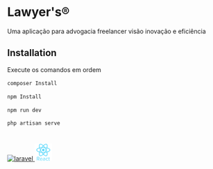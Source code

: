 
# Lawyer's®

Uma aplicação para advogacia freelancer visão inovação e eficiência 


## Installation

Execute os comandos em ordem

```bash
composer Install
  ```
  ```bash
  npm Install
  ```
  ```bash
  npm run dev
  ```
  ```bash
  php artisan serve
  ```
#

<a href="https://laravel.com/" target="_blank" rel="noreferrer"> <img src="https://static-00.iconduck.com/assets.00/laravel-icon-1990x2048-xawylrh0.png" alt="laravel" width="40" height="40"/>
<a href="https://reactjs.org/" target="_blank" rel="noreferrer"> <img src="https://raw.githubusercontent.com/devicons/devicon/master/icons/react/react-original-wordmark.svg" alt="react" width="40" height="40"/> </a>
